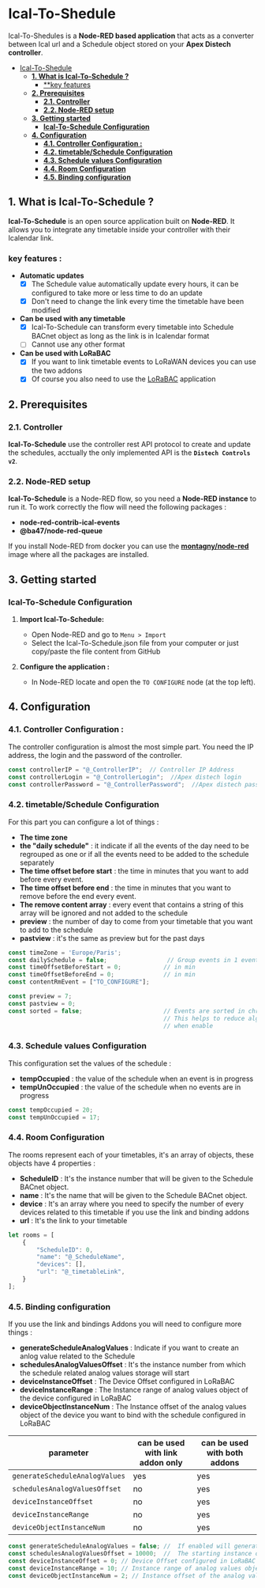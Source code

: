 # **Ical-To-Shedule**
Ical-To-Shedules is a **Node-RED based application** that acts as a converter between Ical url and a Schedule object stored on your **Apex Distech controller**.

- [Ical-To-Shedule](#Ical-To-Shedule)
    - [**1. What is Ical-To-Schedule ?**](#1-what-is-ical-to-schedule-)
        - [**key features](#key-features-)
    - [**2. Prerequisites**](#2-prerequisites)
        - [**2.1. Controller**](#21-controller)
        - [**2.2. Node-RED setup**](#22-node-red-setup)
    - [**3. Getting started**](#3-getting-started)
        - [**Ical-To-Schedule Configuration**](#ical-to-schedule-configuration)
    - [**4. Configuration**](#4-configuration)
        - [**4.1. Controller Configuration :**](#41-controller-configuration-)
        - [**4.2. timetable/Schedule Configuration**](#42-timetableschedule-configuration)
        - [**4.3. Schedule values Configuration**](#43-schedule-values-configuration)
        - [**4.4. Room Configuration**](#44-room-configuration)
        - [**4.5. Binding configuration**](#45-binding-configuration)









## **1. What is Ical-To-Schedule ?**

**Ical-To-Schedule** is an open source application built on **Node-RED**. It allows you to integrate any timetable inside your controller with their Icalendar link.

### **key features :**

- **Automatic updates**
  - [x] The Schedule value automatically update every hours, it can be configured to take more or less time to do an update
  - [x] Don't need to change the link every time the timetable have been modified

- **Can be used with any timetable**
  - [x] Ical-To-Schedule can transform every timetable into Schedule BACnet object as long as the link is in Icalendar format
  - [ ] Cannot use any other format

- **Can be used with LoRaBAC**
  - [x] If you want to link timetable events to LoRaWAN devices you can use the two addons
  - [x] Of course you also need to use the [LoRaBAC](https://github.com/SylvainMontagny/LoRaBAC/tree/main) application

## **2. Prerequisites**

### **2.1. Controller**
**Ical-To-Schedule** use the controller rest API protocol to create and update the schedules, acctually the only implemented API is the **`Distech Controls v2`**.

### **2.2. Node-RED setup**
**Ical-To-Schedule** is a Node-RED flow, so you need a **Node-RED instance** to run it. To work correctly the flow will need the following packages :

- **node-red-contrib-ical-events**
- **@ba47/node-red-queue**

If you install Node-RED from docker you can use the [**montagny/node-red**](https://hub.docker.com/r/montagny/node-red) image where all the packages are installed.

## **3. Getting started**
### **Ical-To-Schedule Configuration**
1. **Import Ical-To-Schedule:**
    * Open Node-RED and go to `Menu > Import`
    * Select the Ical-To-Schedule.json file from your computer or just copy/paste the file content from GitHub

2. **Configure the application :** 
    * In Node-RED locate and open the `TO CONFIGURE` node (at the top left).

## **4. Configuration**
### **4.1. Controller Configuration :**
The controller configuration is almost the most simple part. You need the IP address, the login and the password of the controller.  

```javascript
const controllerIP = "@_ControllerIP";  // Controller IP Address
const controllerLogin = "@_ControllerLogin";  //Apex distech login
const controllerPassword = "@_ControllerPassword";  //Apex distech password
```

### **4.2. timetable/Schedule Configuration**
For this part you can configure a lot of things :

- **The time zone**
- **the "daily schedule"** : it indicate if all the events of the day need to be regrouped as one or if all the events need to be added to the schedule separately
- **The time offset before start** :  the time in minutes that you want to add before every event.
 - **The time offset before end** :  the time in minutes that you want to remove before the end every event.
- **The remove content array** : every event that contains a string of this array will be ignored and not added to the schedule
- **preview** : the number of day to come from your timetable that you want to add to the schedule
- **pastview** : it's the same as preview but for the past days

```javascript
const timeZone = 'Europe/Paris';
const dailySchedule = false;                 // Group events in 1 event/day
const timeOffsetBeforeStart = 0;            // in min
const timeOffsetBeforeEnd = 0;              // in min
const contentRmEvent = ["TO_CONFIGURE"];   

const preview = 7;
const pastview = 0;
const sorted = false;                       // Events are sorted in chronological order.  
                                            // This helps to reduce algorithm complexity 
                                            // when enable

```

### **4.3. Schedule values Configuration**
This configuration set the values of the schedule :

- **tempOccupied** : the value of the schedule when an event is in progress 
- **tempUnOccupied** : the value of the schedule when no events are in progress
```javascript
const tempOccupied = 20;
const tempUnOccupied = 17;
```

### **4.4. Room Configuration**
The rooms represent each of your timetables, it's an array of objects, these objects have 4 properties :

- **ScheduleID** : It's the instance number that will be given to the Schedule BACnet object.
- **name** : It's the name that will be given to the Schedule BACnet object.
- **device** : It's an array where you need to specify the number of every devices related to this timetable if you use the link and binding addons
- **url** : It's the link to your timetable
```javascript
let rooms = [
    {
        "ScheduleID": 0,
        "name": "@_ScheduleName",
        "devices": [],
        "url": "@_timetableLink",
    }
];
```
### **4.5. Binding configuration**
If you use the link and bindings Addons you will need to configure more things :

- **generateScheduleAnalogValues** : Indicate if you want to create an anlog value related to the Schedule
- **schedulesAnalogValuesOffset** : It's the instance number from which the schedule related analog values storage will start 
- **deviceInstanceOffset** : The Device Offset configured in LoRaBAC
- **deviceInstanceRange** : The Instance range of analog values object of the device configured in LoRaBAC
- **deviceObjectInstanceNum** : The Instance offset of the analog values object of the device you want to bind with the schedule configured in LoRaBAC

| parameter                     | can be used with link addon only | can be used with both addons |
|-------------------------------|----------------------------------|------------------------------|
| `generateScheduleAnalogValues`|                  yes             |              yes             |
| `schedulesAnalogValuesOffset` |                  no              |              yes             |
| `deviceInstanceOffset`        |                  no              |              yes             |
| `deviceInstanceRange`         |                  no              |              yes             |
| `deviceObjectInstanceNum`     |                  no              |              yes             |





```javascript
const generateScheduleAnalogValues = false; //  If enabled will generate an analog value for each schedule
const schedulesAnalogValuesOffset = 10000;  //  The starting instance of theses values
const deviceInstanceOffset = 0; // Device Offset configured in LoRaBAC
const deviceInstanceRange = 10; // Instance range of analog values object of the device configured in LoRaBAC
const deviceObjectInstanceNum = 2; // Instance offset of the analog values object of the device you want to bind with the schedule configured in LoRaBAC

```